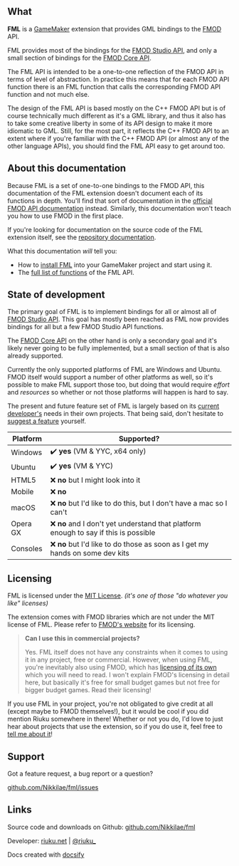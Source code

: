 
## What

**FML** is a [GameMaker](https://gamemaker.io) extension that provides GML bindings to the [FMOD](https://www.fmod.com/) API.

FML provides most of the bindings for the [FMOD Studio API](https://www.fmod.com/docs/2.02/api/studio-guide.html), and only a small section of bindings for the [FMOD Core API](https://www.fmod.com/docs/2.02/api/core-guide.html).

The FML API is intended to be a one-to-one reflection of the FMOD API in terms of level of abstraction. In practice this means that for each FMOD API function there is an FML function that calls the corresponding FMOD API function and not much else.

The design of the FML API is based mostly on the C++ FMOD API but is of course technically much different as it's a GML library, and thus it also has to take some creative liberty in some of its API design to make it more idiomatic to GML. Still, for the most part, it reflects the C++ FMOD API to an extent where if you're familiar with the C++ FMOD API (or almost any of the other language APIs), you should find the FML API easy to get around too.

## About this documentation

Because FML is a set of one-to-one bindings to the FMOD API, this documentation of the FML extension doesn't document each of its functions in depth. You'll find that sort of documentation in the [official FMOD API documentation](https://www.fmod.com/resources/documentation-api) instead. Similarly, this documentation won't teach you how to use FMOD in the first place.

If you're looking for documentation on the source code of the FML extension itself, see the [repository documentation](https://github.com/Nikkilae/fml/blob/main/repo_docs.md).

What this documentation *will* tell you:
* How to [install FML](/guide) into your GameMaker project and start using it.
* The [full list of functions](/ref) of the FML API.

## State of development

The primary goal of FML is to implement bindings for all or almost all of [FMOD Studio API](https://www.fmod.com/resources/documentation-api?version=2.02&page=studio-guide.html). This goal has mostly been reached as FML now provides bindings for all but a few FMOD Studio API functions.

The [FMOD Core API](https://www.fmod.com/resources/documentation-api?version=2.02&page=core-guide.html) on the other hand is only a secondary goal and it's likely never going to be fully implemented, but a small section of that is also already supported.

Currently the only supported platforms of FML are Windows and Ubuntu. FMOD itself would support a number of other platforms as well, so it's possible to make FML support those too, but doing that would require *effort* and *resources* so whether or not those platforms will happen is hard to say.

The present and future feature set of FML is largely based on its [current developer's](https://riuku.net/) needs in their own projects. That being said, don't hesitate to [suggest a feature](https://github.com/Nikkilae/fml/issues) yourself.

| Platform | Supported? |
| - | - |
| Windows | ✔️ **yes** (VM & YYC, x64 only) |
| Ubuntu | ✔️ **yes** (VM & YYC) |
| HTML5 | ❌ **no** but I might look into it |
| Mobile | ❌ **no** |
| macOS | ❌ **no** but I'd like to do this, but I don't have a mac so I can't |
| Opera GX | ❌ **no** and I don't yet understand that platform enough to say if this is possible |
| Consoles | ❌ **no** but I'd like to do those as soon as I get my hands on some dev kits |

## Licensing

FML is licensed under the [MIT License](https://github.com/Nikkilae/fml/blob/main/LICENSE). *(it's one of those "do whatever you like" licenses)*

The extension comes with FMOD libraries which are not under the MIT license of FML. Please refer to [FMOD's website](https://www.fmod.com/licensing) for its licensing.

> **Can I use this in commercial projects?**
> 
> Yes. FML itself does not have any constraints when it comes to using it in any project, free or commercial. However, when using FML, you're inevitably also using FMOD, which has [licensing of its own](https://www.fmod.com/licensing) which you will need to read. I won't explain FMOD's licensing in detail here, but basically it's free for small budget games but not free for bigger budget games. Read their licensing!

If you use FML in your project, you're not obligated to give credit at all (except maybe to FMOD themselves!), but it would be cool if you did mention Riuku somewhere in there! Whether or not you do, I'd love to just hear about projects that use the extension, so if you do use it, feel free to [tell me about it](https://riuku.net/contact)!

## Support

Got a feature request, a bug report or a question? 

[github.com/Nikkilae/fml/issues](https://github.com/Nikkilae/fml/issues)

## Links

Source code and downloads on Github: [github.com/Nikkilae/fml](https://github.com/Nikkilae/fml)

Developer: [riuku.net](https://riuku.net/) | [@riuku_](https://twitter.com/riuku_)

Docs created with [docsify](https://docsify.js.org/#/)
